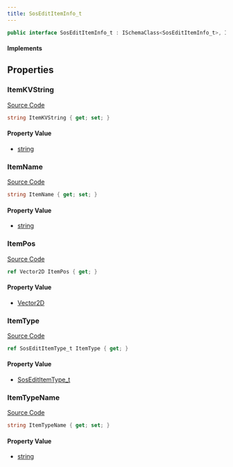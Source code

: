 ```yaml
---
title: SosEditItemInfo_t
---
```


```csharp
public interface SosEditItemInfo_t : ISchemaClass<SosEditItemInfo_t>, ISchemaField, ISchemaClass, INativeHandle
```

#### Implements

## Properties

### ItemKVString

[Source Code](https://github.com/swiftly-solution/swiftlys2/blob/main/managed/src/SwiftlyS2.Generated/Schemas/Interfaces/SosEditItemInfo_t.cs#L23)

```csharp
string ItemKVString { get; set; }
```

#### Property Value

- [string](https://learn.microsoft.com/dotnet/api/system.string)

### ItemName

[Source Code](https://github.com/swiftly-solution/swiftlys2/blob/main/managed/src/SwiftlyS2.Generated/Schemas/Interfaces/SosEditItemInfo_t.cs#L19)

```csharp
string ItemName { get; set; }
```

#### Property Value

- [string](https://learn.microsoft.com/dotnet/api/system.string)

### ItemPos

[Source Code](https://github.com/swiftly-solution/swiftlys2/blob/main/managed/src/SwiftlyS2.Generated/Schemas/Interfaces/SosEditItemInfo_t.cs#L25)

```csharp
ref Vector2D ItemPos { get; }
```

#### Property Value

- [Vector2D](/docs/api/shared/natives/vector2d)

### ItemType

[Source Code](https://github.com/swiftly-solution/swiftlys2/blob/main/managed/src/SwiftlyS2.Generated/Schemas/Interfaces/SosEditItemInfo_t.cs#L17)

```csharp
ref SosEditItemType_t ItemType { get; }
```

#### Property Value

- [SosEditItemType_t](/docs/api/shared/schemadefinitions/sosedititemtype_t)

### ItemTypeName

[Source Code](https://github.com/swiftly-solution/swiftlys2/blob/main/managed/src/SwiftlyS2.Generated/Schemas/Interfaces/SosEditItemInfo_t.cs#L21)

```csharp
string ItemTypeName { get; set; }
```

#### Property Value

- [string](https://learn.microsoft.com/dotnet/api/system.string)


